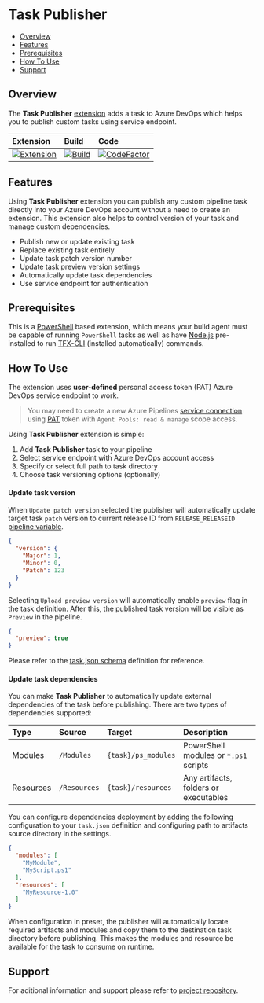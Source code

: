 # Task Publisher

- [Overview](##Overview)
- [Features](##Features)
- [Prerequisites](##Prerequisites)
- [How To Use](##How-To-Use)
- [Support](##Support)

## Overview

The **Task Publisher** [extension](https://marketplace.visualstudio.com/items?itemName=dmitryserbin.task-publisher) adds a task to Azure DevOps which helps you to publish custom tasks using service endpoint.

Extension | Build | Code
:-------|:-------|:-------
[![Extension](https://vsmarketplacebadge.apphb.com/version/dmitryserbin.task-publisher.svg)](https://marketplace.visualstudio.com/items?itemName=dmitryserbin.task-publisher) | [![Build](https://dev.azure.com/dmitryserbin/Publisher/_apis/build/status/Publisher-master)](https://dev.azure.com/dmitryserbin/Publisher/_build/latest?definitionId=1) | [![CodeFactor](https://www.codefactor.io/repository/github/dmitryserbin/azdev-task-publisher/badge)](https://www.codefactor.io/repository/github/dmitryserbin/azdev-task-publisher)

## Features

Using **Task Publisher** extension you can publish any custom pipeline task directly into your Azure DevOps account without a need to create an extension. This extension also helps to control version of your task and manage custom dependencies.

- Publish new or update existing task
- Replace existing task entirely
- Update task patch version number
- Update task preview version settings
- Automatically update task dependencies
- Use service endpoint for authentication

## Prerequisites

This is a [PowerShell](https://github.com/powershell/powershell) based extension, which means your build agent must be capable of running `PowerShell` tasks as well as have [Node.js](https://nodejs.org/en/) pre-installed to run [TFX-CLI](https://www.npmjs.com/package/tfx-cli) (installed automatically) commands.

## How To Use

The extension uses **user-defined** personal access token (PAT) Azure DevOps service endpoint to work.

> You may need to create a new Azure Pipelines [service connection](https://docs.microsoft.com/en-us/azure/devops/pipelines/library/service-endpoints) using [PAT](https://docs.microsoft.com/en-us/azure/devops/organizations/accounts/use-personal-access-tokens-to-authenticate) token with `Agent Pools: read & manage` scope access.

Using **Task Publisher** extension is simple:

1. Add **Task Publisher** task to your pipeline
2. Select service endpoint with Azure DevOps account access
3. Specify or select full path to task directory
4. Choose task versioning options (optionally)

#### Update task version

When `Update patch version` selected the publisher will automatically update target task `patch` version to current release ID from `RELEASE_RELEASEID` [pipeline variable](https://docs.microsoft.com/en-us/azure/devops/pipelines/release/variables).

```json
{
  "version": {
    "Major": 1,
    "Minor": 0,
    "Patch": 123
  }
}
```

Selecting `Upload preview version` will automatically enable `preview` flag in the task definition. After this, the published task version will be visible as `Preview` in the pipeline.

```json
{
  "preview": true
}
```

Please refer to the [task.json schema](https://github.com/microsoft/azure-pipelines-task-lib/blob/master/tasks.schema.json) definition for reference.

#### Update task dependencies

You can make **Task Publisher** to automatically update external dependencies of the task before publishing. There are two types of dependencies supported:

Type | Source | Target | Description
:-------|:-------|:------- |:-------
Modules | `/Modules` | `{task}/ps_modules` | PowerShell modules or `*.ps1` scripts
Resources | `/Resources` | `{task}/resources` | Any artifacts, folders or executables

You can configure dependencies deployment by adding the following configuration to your `task.json` definition and configuring path to artifacts source directory in the settings.

```json
{
  "modules": [
    "MyModule",
    "MyScript.ps1"
  ],
  "resources": [
    "MyResource-1.0"
  ]
}
```

When configuration in preset, the publisher will automatically locate required artifacts and modules and copy them to the destination task directory before publishing. This makes the modules and resource be available for the task to consume on runtime.

## Support

For aditional information and support please refer to [project repository](https://github.com/dmitryserbin/azdev-task-publisher).